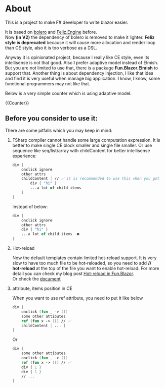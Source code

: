 # About

This is a project to make F# developer to write blazor easier.

It is based on [bolero](https://github.com/fsbolero/Bolero) and  [Feliz.Engine](https://github.com/alfonsogarciacaro/Feliz.Engine) before. \
Now **(in V2)** the dependency of bolero is removed to make it lighter. **Feliz style is deprecated** because it will cause more allocation and render loop than CE style, also it is too verbose as a DSL.

Anyway it is opinionated project, because I really like CE style, even its intellisense is not that good. Also I prefer adaptive model instead of Elmish. But you are not limited to use that, there is a package **Fun.Blazor.Elmish** to support that. Another thing is about dependency injection, I like that idea and find it is very useful when manage big application. I know, I know, some functional programmers may not like that.


Below is a very simple counter which is using adaptive model.

{{Counter}}


## Before you consider to use it:

There are some pitfalls which you may keep in mind:

1. FSharp compiler cannot handle some large computation expression. It is better to make single CE block smaller and single file smaller. Or use sequence like seq/list/array with childContent for better intellisense experience:

    ```fsharp
    div {
        onclick ignore
        other attrs
        childContent [ // ✅ it is recommended to use this when you got more than one child items
            div { "hi" }
            ...a lot of child items
        ]
    }
    ```

    Instead of below:

    ```fsharp
    div {
        onclick ignore
        other attrs
        div { "hi" }
        ...a lot of child items  ❌
    }
    ```

2. Hot-reload

    Now the default templates contain limited hot-reload support.
    It is very slow to have too much file to be hot-reloaded, so you need to add **// hot-reload** at the top of the file you want to enable hot-reload.
    For more detail you can check my blog post [Hot-reload in Fun.Blazor](https://www.slaveoftime.fun/blog/d959e36a-f4fe-4a10-88af-5e738633db0f?title=%20Hot-reload%20in%20Fun.Blazor).  
    Or check the [document](https://funblazor.slaveoftime.fun/hot-reload)

3. attribute, items position in CE

    When you want to use ref attribute, you need to put it like below

    ```fsharp
    div {
        onclick (fun _ -> ())
        some other attibutes
        ref (fun x -> ()) // ✅
        childContent [ ... ]
    }
    ```

    Or

    ```fsharp
    div {
        some other attibutes
        onclick (fun _ -> ())
        ref (fun x -> ()) // ✅
        div { 1 }
        div { 1 }
        // ...
    }
    ```